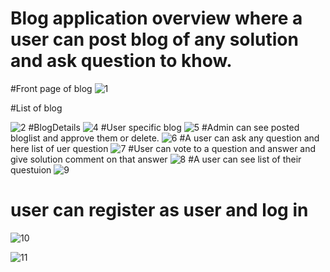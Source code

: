 # Blog application overview where a user can post blog of any solution and ask question to khow.
#Front page of blog
![1](https://github.com/user-attachments/assets/74b800e5-7763-4531-88b7-5695b909b0c4)

#List of blog

![2](https://github.com/user-attachments/assets/e091ce08-5f4e-482d-8069-aae298229da7)
#BlogDetails
![4](https://github.com/user-attachments/assets/d00044ee-4c77-4b6f-a66e-425464374a00)
#User specific blog
![5](https://github.com/user-attachments/assets/16d05749-5704-4ee8-af1c-f14a1e508a08)
#Admin can see posted bloglist and approve them or delete.
![6](https://github.com/user-attachments/assets/79859971-b90b-492c-b23b-2eefa5e69f42)
#A user can ask any question and here list of uer question
![7](https://github.com/user-attachments/assets/33faf1b2-c679-4280-865e-7356290855b5)
#User can vote to a question and answer and give solution comment on that answer
![8](https://github.com/user-attachments/assets/929e837f-0c40-4d36-a286-941c8e36cab0)
#A user can see list of their questuion
![9](https://github.com/user-attachments/assets/dbd9c9ae-3d06-4d72-a876-6db4be491308)
# user can register as user and log in 
![10](https://github.com/user-attachments/assets/38e17a3d-cf1f-4d2d-a5d8-0b30f766dd94)

![11](https://github.com/user-attachments/assets/e043fd91-fa01-49a7-a9cd-f75dd974d981)
